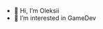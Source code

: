 - 👋 Hi, I’m Oleksii
- 👀 I’m interested in GameDev


<!---
gethere-alexus/gethere-alexus is a ✨ special ✨ repository because its `README.md` (this file) appears on your GitHub profile.
You can click the Preview link to take a look at your changes.
--->
